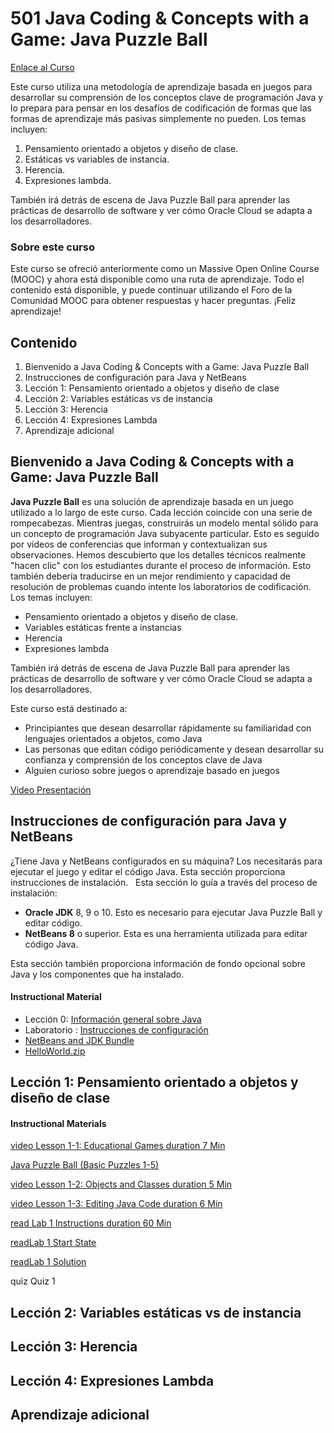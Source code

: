 # 501 Java Coding & Concepts with a Game: Java Puzzle Ball

[Enlace al Curso](https://apexapps.oracle.com/pls/apex/f?p=44785:50:12540389146588:::50:P50_COURSE_ID,P50_EVENT_ID:134,5710)

Este curso utiliza una metodología de aprendizaje basada en juegos para desarrollar su comprensión de los conceptos clave de programación Java y lo prepara para pensar en los desafíos de codificación de formas que las formas de aprendizaje más pasivas simplemente no pueden. Los temas incluyen: 

1) Pensamiento orientado a objetos y diseño de clase. 
2) Estáticas vs variables de instancia. 
3) Herencia. 
4) Expresiones lambda. 

También irá detrás de escena de Java Puzzle Ball para aprender las prácticas de desarrollo de software y ver cómo Oracle Cloud se adapta a los desarrolladores.

### Sobre este curso

Este curso se ofreció anteriormente como un Massive Open Online Course (MOOC) y ahora está disponible como una ruta de aprendizaje. Todo el contenido está disponible, y puede continuar utilizando el Foro de la Comunidad MOOC para obtener respuestas y hacer preguntas. ¡Feliz aprendizaje!

## Contenido

1. Bienvenido a Java Coding & Concepts with a Game: Java Puzzle Ball
2. Instrucciones de configuración para Java y NetBeans
3. Lección 1: Pensamiento orientado a objetos y diseño de clase
4. Lección 2: Variables estáticas vs de instancia
5. Lección 3: Herencia
6. Lección 4: Expresiones Lambda
7. Aprendizaje adicional

## Bienvenido a Java Coding & Concepts with a Game: Java Puzzle Ball

**Java Puzzle Ball** es una solución de aprendizaje basada en un juego utilizado a lo largo de este curso. Cada lección coincide con una serie de rompecabezas. Mientras juegas, construirás un modelo mental sólido para un concepto de programación Java subyacente particular. Esto es seguido por videos de conferencias que informan y contextualizan sus observaciones. Hemos descubierto que los detalles técnicos realmente "hacen clic" con los estudiantes durante el proceso de información. Esto también debería traducirse en un mejor rendimiento y capacidad de resolución de problemas cuando intente los laboratorios de codificación. Los temas incluyen:

* Pensamiento orientado a objetos y diseño de clase.
* Variables estáticas frente a instancias
* Herencia
* Expresiones lambda

También irá detrás de escena de Java Puzzle Ball para aprender las prácticas de desarrollo de software y ver cómo Oracle Cloud se adapta a los desarrolladores.

Este curso está destinado a:

* Principiantes que desean desarrollar rápidamente su familiaridad con lenguajes orientados a objetos, como Java
* Las personas que editan código periódicamente y desean desarrollar su confianza y comprensión de los conceptos clave de Java
* Alguien curioso sobre juegos o aprendizaje basado en juegos

[Video Presentación](https://www.youtube.com/watch?v=7a0f15diiPU&feature=youtu.be)

## Instrucciones de configuración para Java y NetBeans

¿Tiene Java y NetBeans configurados en su máquina? Los necesitarás para ejecutar el juego y editar el código Java. Esta sección proporciona instrucciones de instalación.
 
Esta sección lo guía a través del proceso de instalación:

* **Oracle JDK** 8, 9 o 10. Esto es necesario para ejecutar Java Puzzle Ball y editar código.
* **NetBeans 8** o superior. Esta es una herramienta utilizada para editar código Java.

Esta sección también proporciona información de fondo opcional sobre Java y los componentes que ha instalado.

#### Instructional Material

* Lección 0: [Información general sobre Java](pdfs/Lesson_0.pdf)
* Laboratorio : [Instrucciones de configuración](pdfs/Lab0_Instructions.pdfs)
* [NetBeans and JDK Bundle](https://www.oracle.com/java/technologies/javase-downloads.html)
* [HelloWorld.zip](https://www.oracle.com/webfolder/technetwork/tutorials/JavaPuzzleBall/Setup/HelloWorld.zip)

## Lección 1: Pensamiento orientado a objetos y diseño de clase

#### Instructional Materials

[video Lesson 1-1: Educational Games	duration 7 Min](https://www.youtube.com/watch?v=6dD0ACeXX48&feature=emb_logo)

[Java Puzzle Ball (Basic Puzzles 1-5)](https://www.oracle.com/webfolder/technetwork/tutorials/JavaPuzzleBall/JavaPuzzleBall.jar)	

[video Lesson 1-2: Objects and Classes	duration 5 Min](https://www.youtube.com/watch?v=Syjmpp2mFKM&feature=emb_logo)

[video Lesson 1-3: Editing Java Code	duration 6 Min](https://www.youtube.com/watch?v=9OYbUBXC8mY&feature=emb_logo)

[read Lab 1 Instructions	duration 60 Min](https://www.oracle.com/webfolder/technetwork/tutorials/JavaPuzzleBall/Lesson1/Lab1%20Instructions.pdf)

[readLab 1 Start State](https://www.oracle.com/webfolder/technetwork/tutorials/JavaPuzzleBall/Lesson1/JPB_MOOC_Lab1.zip)

[readLab 1 Solution](https://www.oracle.com/webfolder/technetwork/tutorials/JavaPuzzleBall/Lesson1/JPB_MOOC_Lab1_Soln.zip)

quiz Quiz 1


## Lección 2: Variables estáticas vs de instancia
## Lección 3: Herencia
## Lección 4: Expresiones Lambda
## Aprendizaje adicional
